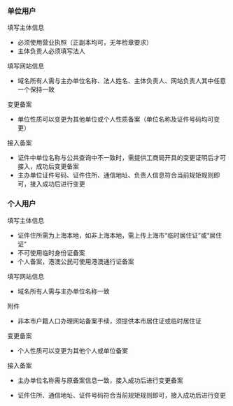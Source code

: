 

### 单位用户

填写主体信息

* 必须使用营业执照（正副本均可，无年检章要求）
* 主体负责人必须填写法人

填写网站信息

* 域名所有人需与主办单位名称、法人姓名、主体负责人、网站负责人其中任意一个保持一致

变更备案

* 单位性质可以变更为其他单位或个人性质备案（单位名称及证件号码均可变更）

接入备案

* 证件中单位名称与公共查询中不一致时，需提供工商局开具的变更证明后才可接入，成功后变更备案
* 主办单位证件号码、证件住所、通信地址、负责人信息符合当前规矩规则即可，接入成功后进行变更

### 个人用户

填写主体信息

* 证件住所需为上海本地，如非上海本地，需上传上海市“临时居住证”或“居住证”
* 不可使用临时身份证备案
* 个人备案，港澳公民可使用港澳通行证备案

填写网站信息

* 域名所有人需与主办单位名称一致

附件
* 非本市户籍人口办理网站备案手续，须提供本市居住证或临时居住证

变更备案

* 个人性质可以变更为其他个人或单位备案
 
接入备案

* 主办单位名称需与原备案信息一致，接入成功后进行变更备案
* 证件住所、通信地址、证件号码符合当前规矩规则即可，接入成功后进行变更


  [1]: a